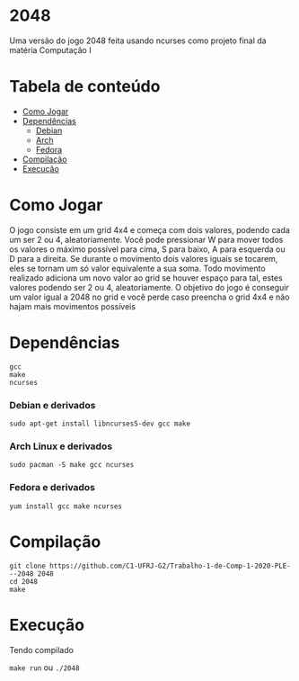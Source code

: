 # 2048
Uma versão do jogo 2048 feita usando ncurses como projeto final da matéria Computação I

# Tabela de conteúdo

- [Como Jogar](#como-jogar)
- [Dependências](#dependências)
  - [Debian](#debian-e-derivados)
  - [Arch](#arch-linux-e-derivados)
  - [Fedora](#fedora-e-derivados)
- [Compilação](#compilação)
- [Execução](#execução)

# Como Jogar

O jogo consiste em um grid 4x4 e começa com dois valores, podendo cada um ser 2 ou 4, aleatoriamente. Você pode pressionar W para mover todos os valores o máximo possível para cima, S para baixo, A para esquerda ou D para a direita. Se durante o movimento dois valores iguais se tocarem, eles se tornam um só valor equivalente a sua soma. Todo movimento realizado adiciona um novo valor ao grid se houver espaço para tal, estes valores podendo ser 2 ou 4, aleatoriamente. O objetivo do jogo é conseguir um valor igual a 2048 no grid e você perde caso preencha o grid 4x4 e não hajam mais movimentos possíveis

# Dependências
```
gcc
make
ncurses
```
### Debian e derivados

`sudo apt-get install libncurses5-dev gcc make`

### Arch Linux e derivados
`sudo pacman -S make gcc ncurses`

### Fedora e derivados
 `yum install gcc make ncurses`

# Compilação
```
git clone https://github.com/C1-UFRJ-G2/Trabalho-1-de-Comp-1-2020-PLE---2048 2048
cd 2048
make
```

# Execução
Tendo compilado

`make run` ou `./2048`
